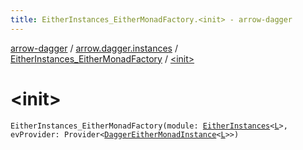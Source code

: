 ```yaml
---
title: EitherInstances_EitherMonadFactory.<init> - arrow-dagger
---
```


[arrow-dagger](../../index.html) / [arrow.dagger.instances](../index.html) / [EitherInstances_EitherMonadFactory](index.html) / [&lt;init&gt;](./-init-.html)

# &lt;init&gt;

`EitherInstances_EitherMonadFactory(module: `[`EitherInstances`](../-either-instances/index.html)`<`[`L`](index.html#L)`>, evProvider: Provider<`[`DaggerEitherMonadInstance`](../-dagger-either-monad-instance/index.html)`<`[`L`](index.html#L)`>>)`